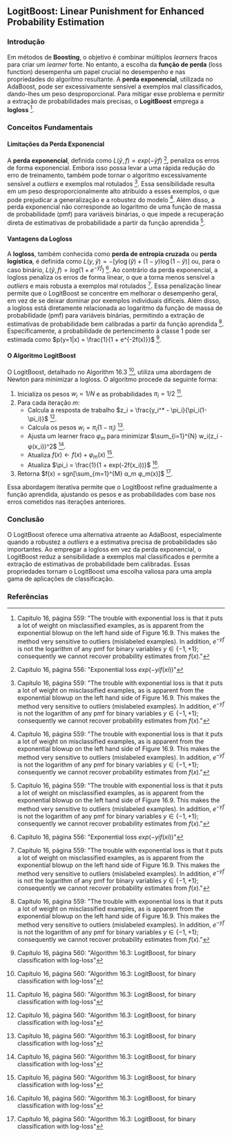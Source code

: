 ## LogitBoost: Linear Punishment for Enhanced Probability Estimation

### Introdução
Em métodos de **Boosting**, o objetivo é combinar múltiplos *learners* fracos para criar um *learner* forte. No entanto, a escolha da **função de perda** (loss function) desempenha um papel crucial no desempenho e nas propriedades do algoritmo resultante. A **perda exponencial**, utilizada no AdaBoost, pode ser excessivamente sensível a exemplos mal classificados, dando-lhes um peso desproporcional. Para mitigar esse problema e permitir a extração de probabilidades mais precisas, o **LogitBoost** emprega a **logloss** [^17].

### Conceitos Fundamentais
#### Limitações da Perda Exponencial
A **perda exponencial**, definida como $L(\tilde{y}, f) = exp(-\tilde{y}f)$ [^14], penaliza os erros de forma exponencial. Embora isso possa levar a uma rápida redução do erro de treinamento, também pode tornar o algoritmo excessivamente sensível a *outliers* e exemplos mal rotulados [^17]. Essa sensibilidade resulta em um peso desproporcionalmente alto atribuído a esses exemplos, o que pode prejudicar a generalização e a robustez do modelo [^17]. Além disso, a perda exponencial não corresponde ao logaritmo de uma função de massa de probabilidade (pmf) para variáveis binárias, o que impede a recuperação direta de estimativas de probabilidade a partir da função aprendida [^17].

#### Vantagens da Logloss
A **logloss**, também conhecida como **perda de entropia cruzada** ou **perda logística**, é definida como $L(y, \hat{y}) = -[y \log(\hat{y}) + (1-y) \log(1-\hat{y})]$ ou, para o caso binário, $L(ỹ, f) = log(1 + e^{-ỹf})$ [^14]. Ao contrário da perda exponencial, a logloss penaliza os erros de forma linear, o que a torna menos sensível a *outliers* e mais robusta a exemplos mal rotulados [^17]. Essa penalização linear permite que o LogitBoost se concentre em melhorar o desempenho geral, em vez de se deixar dominar por exemplos individuais difíceis. Além disso, a logloss está diretamente relacionada ao logaritmo da função de massa de probabilidade (pmf) para variáveis binárias, permitindo a extração de estimativas de probabilidade bem calibradas a partir da função aprendida [^17]. Especificamente, a probabilidade de pertencimento à classe 1 pode ser estimada como $p(y=1|x) = \frac{1}{1 + e^{-2f(x)}}$ [^18].

#### O Algoritmo LogitBoost
O LogitBoost, detalhado no Algorithm 16.3 [^18], utiliza uma abordagem de Newton para minimizar a logloss. O algoritmo procede da seguinte forma:
1.  Inicializa os pesos $w_i = 1/N$ e as probabilidades $\pi_i = 1/2$ [^18].
2.  Para cada iteração $m$:
    *   Calcula a resposta de trabalho $z_i = \frac{y_i^* - \pi_i}{\pi_i(1-\pi_i)}$ [^18].
    *   Calcula os pesos $w_i = \pi_i(1 - \pi_i)$ [^18].
    *   Ajusta um learner fraco $φ_m$ para minimizar $\sum_{i=1}^{N} w_i(z_i - φ(x_i))^2$ [^18].
    *   Atualiza $f(x) \leftarrow f(x) + φ_m(x)$ [^18].
    *   Atualiza $\pi_i = \frac{1}{1 + exp(-2f(x_i))}$ [^18].
3.  Retorna $f(x) = sgn[\sum_{m=1}^{M} α_m φ_m(x)]$ [^18].

Essa abordagem iterativa permite que o LogitBoost refine gradualmente a função aprendida, ajustando os pesos e as probabilidades com base nos erros cometidos nas iterações anteriores.

### Conclusão
O LogitBoost oferece uma alternativa atraente ao AdaBoost, especialmente quando a robustez a *outliers* e a estimativa precisa de probabilidades são importantes. Ao empregar a logloss em vez da perda exponencial, o LogitBoost reduz a sensibilidade a exemplos mal classificados e permite a extração de estimativas de probabilidade bem calibradas. Essas propriedades tornam o LogitBoost uma escolha valiosa para uma ampla gama de aplicações de classificação.

### Referências
[^17]: Capítulo 16, página 559: "The trouble with exponential loss is that it puts a lot of weight on misclassified examples, as is apparent from the exponential blowup on the left hand side of Figure 16.9. This makes the method very sensitive to outliers (mislabeled examples). In addition, $e^{-yf}$ is not the logarithm of any pmf for binary variables $y \in \{-1, +1\}$; consequently we cannot recover probability estimates from $f(x)$."
[^14]: Capítulo 16, página 556: "Exponential loss $exp(-yif(xi))$"
[^14]: Capítulo 16, página 556: "Logloss $log(1+e^{-Yifi})$"
[^18]: Capítulo 16, página 560: "Algorithm 16.3: LogitBoost, for binary classification with log-loss"
<!-- END -->